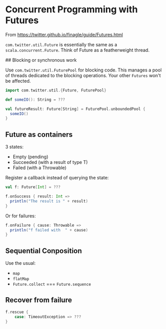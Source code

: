 # Concurrent Programming with Futures

From https://twitter.github.io/finagle/guide/Futures.html

`com.twitter.util.Future` is essentially the same as a `scala.concurrent.Future`. Think of Future as a featherweight thread.

## Blocking or synchronous work

Use `com.twitter.util.FuturePool` for blocking code. This manages a pool of threads dedicated to the blocking operations. Your other `Futures` won't be affected.

```scala
import com.twitter.util.{Future, FuturePool}

def someIO(): String = ???

val futureResult: Future[String] = FuturePool.unboundedPool {
  someIO()
}
```

## Future as containers

3 states:
- Empty (pending)
- Succeeded (with a result of type T)
- Failed (with a Throwable)

Register a callback instead of querying the state:

```scala
val f: Future[Int] = ???

f.onSuccess { result: Int =>
  println("The result is " + result)
}
```

Or for failures:
```scala
f.onFailure { cause: Throwable =>
  println("f failed with  " + cause)
}
```

## Sequential Conposition

Use the usual:
- `map`
- `flatMap`
- `Future.collect` === `Future.sequence`

## Recover from failure

```scala
f.rescue {
    case: TimeoutException => ???
}
```